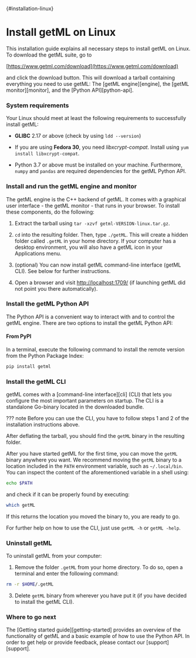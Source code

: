 [](){#installation-linux}
# Install getML on Linux

This installation guide explains all necessary steps to install getML on Linux.
To download the getML suite, go to 

[https://www.getml.com/download](https://www.getml.com/download)

and click the download button. This will download a tarball containing everything you need to use getML: The [getML engine][engine], the [getML monitor][monitor], and the [Python API][python-api].

### System requirements

Your Linux should meet at least the following requirements to successfully install getML:

- **GLIBC** 2.17 or above (check by using `ldd --version`)
  
- If you are using **Fedora 30**, you need *libxcrypt-compat*. Install using `yum install libxcrypt-compat`.

- Python 3.7 or above must be installed on your machine. Furthermore, `numpy` and `pandas` are required dependencies for the getML Python API.

### Install and run the getML engine and monitor

The getML engine is the C++ backend of getML. It comes with a graphical user interface - the getML monitor - that runs in your browser. To install these components, do the following:

1. Extract the tarball using 
   `tar -xzvf getml-VERSION-linux.tar.gz`.

2. `cd` into the resulting folder. Then, type `./getML`.
   This will create a hidden folder called `.getML` in your home directory. If your computer has a desktop environment, you will also have a getML icon in your Applications menu. 
   
3. (optional) You can now install getML command-line interface (getML CLI). See below for further instructions. 
     
4. Open a browser and visit [http://localhost:1709/](http://localhost:1709/) (if launching getML did not point you there automatically). 

### Install the getML Python API

The Python API is a convenient way to interact with and to control the getML engine. There are two options to install the getML Python API:

#### From PyPI 

In a terminal, execute the following command to install the remote version from the Python Package Index:

```bash
pip install getml
```

### Install the getML CLI

getML comes with a [command-line interface][cli] (CLI) that lets you configure the most 
important parameters on startup. The CLI is a standalone Go-binary located in the downloaded bundle.

??? note
    Before you can use the CLI, you have to follow steps 1 and 2 of the installation 
    instructions above.
    
After deflating the tarball, you should find the `getML` binary in the resulting folder.

After you have started getML for the first time, you can move the `getML` binary anywhere you want. We recommend moving the `getML` binary to a location included in the `PATH` environment variable, such as `~/.local/bin`. You can inspect the content of the aforementioned variable in a shell using:

```bash
echo $PATH
```

and check if it can be properly found by executing:

```bash
which getML
```

If this returns the location you moved the binary to, you are ready to go.

For further help on how to use the CLI, just use `getML -h` or `getML -help`.

### Uninstall getML

To uninstall getML from your computer:

1. Remove the folder `.getML` from your home directory. To do so, open a terminal and enter the following command:

```bash
rm -r $HOME/.getML
```

3. Delete `getML` binary from wherever you have put it (if you have decided to install the getML CLI).

### Where to go next

The [Getting started guide][getting-started] provides an overview of the functionality of getML and a basic example of how to use the Python API. In order to get help or provide feedback, please contact our [support][support].
